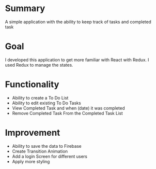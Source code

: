# Summary
A simple application with the ability to keep track of tasks and completed task

# Goal
I developed this application to get more familiar with React with Redux. I used Redux to manage the states. 

# Functionality
- Ability to create a To Do List
- Ability to edit existing To Do Tasks
- View Completed Task and when (date) it was completed
- Remove Completed Task From the Completed Task List

# Improvement
- Ability to save the data to Firebase
- Create Transition Animation
- Add a login Screen for different users
- Apply more styling
